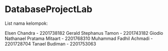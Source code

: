 # DatabaseProjectLab

List nama kelompok:

Elsen Chandra - 2201738182
Gerald Stephanus Tamon - 2201743182
Giodio Nathanael Pratama Mitaart - 2201768310
Muhammad Fadhil Achmadi - 2201728704
Tanael Budiman - 2201753063
